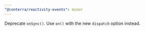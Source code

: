 ```yaml
---
"@conterra/reactivity-events": minor
---
```


Deprecate `onSync()`.
Use `on()` with the new `dispatch` option instead.
